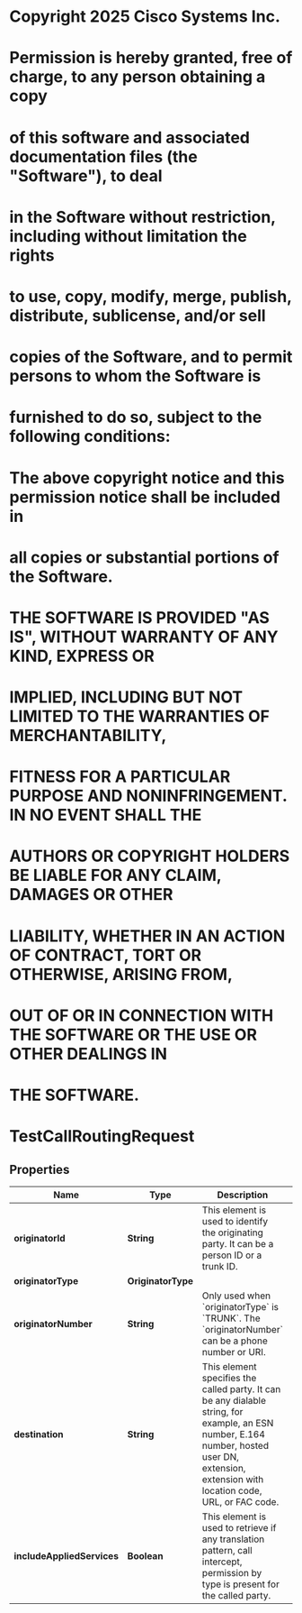 <!--  Copyright 2025 Cisco Systems Inc.

Permission is hereby granted, free of charge, to any person obtaining a copy
of this software and associated documentation files (the "Software"), to deal
in the Software without restriction, including without limitation the rights
to use, copy, modify, merge, publish, distribute, sublicense, and/or sell
copies of the Software, and to permit persons to whom the Software is
furnished to do so, subject to the following conditions:

The above copyright notice and this permission notice shall be included in
all copies or substantial portions of the Software.

THE SOFTWARE IS PROVIDED "AS IS", WITHOUT WARRANTY OF ANY KIND, EXPRESS OR
IMPLIED, INCLUDING BUT NOT LIMITED TO THE WARRANTIES OF MERCHANTABILITY,
FITNESS FOR A PARTICULAR PURPOSE AND NONINFRINGEMENT. IN NO EVENT SHALL THE
AUTHORS OR COPYRIGHT HOLDERS BE LIABLE FOR ANY CLAIM, DAMAGES OR OTHER
LIABILITY, WHETHER IN AN ACTION OF CONTRACT, TORT OR OTHERWISE, ARISING FROM,
OUT OF OR IN CONNECTION WITH THE SOFTWARE OR THE USE OR OTHER DEALINGS IN
THE SOFTWARE.-->
# Copyright 2025 Cisco Systems Inc.
#
# Permission is hereby granted, free of charge, to any person obtaining a copy
# of this software and associated documentation files (the "Software"), to deal
# in the Software without restriction, including without limitation the rights
# to use, copy, modify, merge, publish, distribute, sublicense, and/or sell
# copies of the Software, and to permit persons to whom the Software is
# furnished to do so, subject to the following conditions:
#
# The above copyright notice and this permission notice shall be included in
# all copies or substantial portions of the Software.
#
# THE SOFTWARE IS PROVIDED "AS IS", WITHOUT WARRANTY OF ANY KIND, EXPRESS OR
# IMPLIED, INCLUDING BUT NOT LIMITED TO THE WARRANTIES OF MERCHANTABILITY,
# FITNESS FOR A PARTICULAR PURPOSE AND NONINFRINGEMENT. IN NO EVENT SHALL THE
# AUTHORS OR COPYRIGHT HOLDERS BE LIABLE FOR ANY CLAIM, DAMAGES OR OTHER
# LIABILITY, WHETHER IN AN ACTION OF CONTRACT, TORT OR OTHERWISE, ARISING FROM,
# OUT OF OR IN CONNECTION WITH THE SOFTWARE OR THE USE OR OTHER DEALINGS IN
# THE SOFTWARE.



# TestCallRoutingRequest


## Properties

| Name | Type | Description | Notes |
|------------ | ------------- | ------------- | -------------|
|**originatorId** | **String** | This element is used to identify the originating party. It can be a person ID or a trunk ID. |  |
|**originatorType** | **OriginatorType** |  |  |
|**originatorNumber** | **String** | Only used when &#x60;originatorType&#x60; is &#x60;TRUNK&#x60;. The &#x60;originatorNumber&#x60; can be a phone number or URI. |  [optional] |
|**destination** | **String** | This element specifies the called party. It can be any dialable string, for example, an ESN number, E.164 number, hosted user DN, extension, extension with location code, URL, or FAC code. |  |
|**includeAppliedServices** | **Boolean** | This element is used to retrieve if any translation pattern, call intercept, permission by type is present for the called party. |  [optional] |



